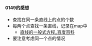#### 0149的感想
- 查找在同一条直线上的点的个数
- 每两个点查找一条直线，记录在map中
  - [直线的一般式方程_百度百科](https://baike.baidu.com/item/%E7%9B%B4%E7%BA%BF%E7%9A%84%E4%B8%80%E8%88%AC%E5%BC%8F%E6%96%B9%E7%A8%8B/11052424?fr=aladdin)
- 要注意考虑同一个点的情况

